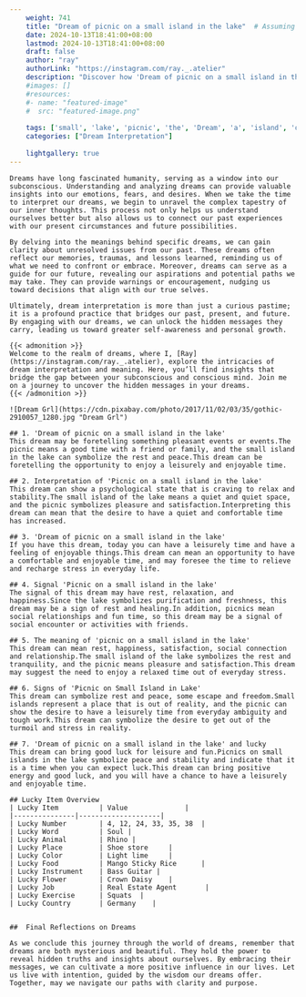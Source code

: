 ```yaml
---
    weight: 741
    title: "Dream of picnic on a small island in the lake"  # Assuming 'title' column exists
    date: 2024-10-13T18:41:00+08:00
    lastmod: 2024-10-13T18:41:00+08:00
    draft: false
    author: "ray"
    authorLink: "https://instagram.com/ray._.atelier"
    description: "Discover how 'Dream of picnic on a small island in the lake' can interpret your future and uncover its significant meanings in your life."
    #images: []
    #resources:
    #- name: "featured-image"
    #  src: "featured-image.png"
    
    tags: ['small', 'lake', 'picnic', 'the', 'Dream', 'a', 'island', 'on', 'in', 'of']
    categories: ["Dream Interpretation"]
    
    lightgallery: true
---
```

    
    Dreams have long fascinated humanity, serving as a window into our subconscious. Understanding and analyzing dreams can provide valuable insights into our emotions, fears, and desires. When we take the time to interpret our dreams, we begin to unravel the complex tapestry of our inner thoughts. This process not only helps us understand ourselves better but also allows us to connect our past experiences with our present circumstances and future possibilities.
    
    By delving into the meanings behind specific dreams, we can gain clarity about unresolved issues from our past. These dreams often reflect our memories, traumas, and lessons learned, reminding us of what we need to confront or embrace. Moreover, dreams can serve as a guide for our future, revealing our aspirations and potential paths we may take. They can provide warnings or encouragement, nudging us toward decisions that align with our true selves.
    
    Ultimately, dream interpretation is more than just a curious pastime; it is a profound practice that bridges our past, present, and future. By engaging with our dreams, we can unlock the hidden messages they carry, leading us toward greater self-awareness and personal growth.
    
    {{< admonition >}}
    Welcome to the realm of dreams, where I, [Ray](https://instagram.com/ray._.atelier), explore the intricacies of dream interpretation and meaning. Here, you’ll find insights that bridge the gap between your subconscious and conscious mind. Join me on a journey to uncover the hidden messages in your dreams.
    {{< /admonition >}}
    
    ![Dream Grl](https://cdn.pixabay.com/photo/2017/11/02/03/35/gothic-2910057_1280.jpg "Dream Grl")
    
    ## 1. 'Dream of picnic on a small island in the lake'
    This dream may be foretelling something pleasant events or events.The picnic means a good time with a friend or family, and the small island in the lake can symbolize the rest and peace.This dream can be foretelling the opportunity to enjoy a leisurely and enjoyable time.
    
    ## 2. Interpretation of 'Picnic on a small island in the lake'
    This dream can show a psychological state that is craving to relax and stability.The small island of the lake means a quiet and quiet space, and the picnic symbolizes pleasure and satisfaction.Interpreting this dream can mean that the desire to have a quiet and comfortable time has increased.
    
    ## 3. 'Dream of picnic on a small island in the lake'
    If you have this dream, today you can have a leisurely time and have a feeling of enjoyable things.This dream can mean an opportunity to have a comfortable and enjoyable time, and may foresee the time to relieve and recharge stress in everyday life.
    
    ## 4. Signal 'Picnic on a small island in the lake'
    The signal of this dream may have rest, relaxation, and happiness.Since the lake symbolizes purification and freshness, this dream may be a sign of rest and healing.In addition, picnics mean social relationships and fun time, so this dream may be a signal of social encounter or activities with friends.
    
    ## 5. The meaning of 'picnic on a small island in the lake'
    This dream can mean rest, happiness, satisfaction, social connection and relationship.The small island of the lake symbolizes the rest and tranquility, and the picnic means pleasure and satisfaction.This dream may suggest the need to enjoy a relaxed time out of everyday stress.
    
    ## 6. Signs of 'Picnic on Small Island in Lake'
    This dream can symbolize rest and peace, some escape and freedom.Small islands represent a place that is out of reality, and the picnic can show the desire to have a leisurely time from everyday ambiguity and tough work.This dream can symbolize the desire to get out of the turmoil and stress in reality.
    
    ## 7. 'Dream of picnic on a small island in the lake' and lucky
    This dream can bring good luck for leisure and fun.Picnics on small islands in the lake symbolize peace and stability and indicate that it is a time when you can expect luck.This dream can bring positive energy and good luck, and you will have a chance to have a leisurely and enjoyable time.
    
    ## Lucky Item Overview
    | Lucky Item          | Value              |
    |---------------|--------------------|
    | Lucky Number        | 4, 12, 24, 33, 35, 38  |
    | Lucky Word          | Soul |
    | Lucky Animal        | Rhino |
    | Lucky Place         | Shoe store     |
    | Lucky Color         | Light lime     |
    | Lucky Food          | Mango Sticky Rice      |
    | Lucky Instrument    | Bass Guitar |
    | Lucky Flower        | Crown Daisy    |
    | Lucky Job           | Real Estate Agent       |
    | Lucky Exercise      | Squats  |
    | Lucky Country       | Germany    |
    
    
    ##  Final Reflections on Dreams
    
    As we conclude this journey through the world of dreams, remember that dreams are both mysterious and beautiful. They hold the power to reveal hidden truths and insights about ourselves. By embracing their messages, we can cultivate a more positive influence in our lives. Let us live with intention, guided by the wisdom our dreams offer. Together, may we navigate our paths with clarity and purpose.
    